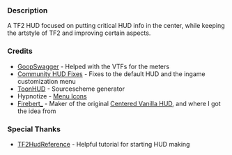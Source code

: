 ### Description
A TF2 HUD focused on putting critical HUD info in the center, while keeping the artstyle of TF2 and improving certain aspects.

### Credits
- [GoopSwagger](https://gamebanana.com/members/1672887) - Helped with the VTFs for the meters
- [Community HUD Fixes](https://github.com/CriticalFlaw/TF2HUD.Fixes) - Fixes to the default HUD and the ingame customization menu
- [ToonHUD](https://toonhud.com) - Sourcescheme generator
- Hypnotize - [Menu Icons](https://github.com/Hypnootize/TF2-HUD-Icons)
- [Firebert_](https://gamebanana.com/mods/316578) - Maker of the original [Centered Vanilla HUD](https://gamebanana.com/mods/316578), and where I got the idea from

### Special Thanks
- [TF2HudReference](https://github.com/JarateKing/TF2-Hud-Reference) - Helpful tutorial for starting HUD making

